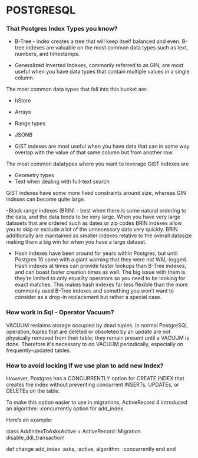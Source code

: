 # POSTGRESQL

### That Postgres Index Types you know?
- B-Tree - index creates a tree that will keep itself balanced and even.
B-tree indexes are valuable on the most common data types such as text, numbers, and timestamps.

- Generalized Inverted Indexes, commonly referred to as GIN, are most useful when you have data types that contain multiple values in a single column.

The most common data types that fall into this bucket are:
-  hStore
- Arrays
- Range types
- JSONB

- GiST indexes are most useful when you have data that can in some way overlap with the value of that same column but from another row. 

The most common datatypes where you want to leverage GiST indexes are
- Geometry types
- Text when dealing with full-text search

GiST indexes have some more fixed constraints around size, whereas GIN indexes can become quite large.

-Block range indexes (BRIN) - best when there is some natural ordering to the data, and the data tends to be very large.
When you have very large datasets that are ordered such as dates or zip codes BRIN indexes allow you to skip or exclude a lot of the unnecessary data very quickly. BRIN additionally are maintained as smaller indexes relative to the overall datasize making them a big win for when you have a large dataset.

- Hash indexes have been around for years within Postgres, but until Postgres 10 came with a giant warning that they were not WAL-logged. 
Hash indexes at times can provide faster lookups than B-Tree indexes, and can boast faster creation times as well. The big issue with them is they’re limited to only equality operators so you need to be looking for exact matches. This makes hash indexes far less flexible than the more commonly used B-Tree indexes and something you won’t want to consider as a drop-in replacement but rather a special case.

### How work in Sql - Operator Vacuum?
VACUUM reclaims storage occupied by dead tuples. In normal PostgreSQL operation, tuples that are deleted or obsoleted by an update are not physically removed from their table; they remain present until a VACUUM is done. Therefore it's necessary to do VACUUM periodically, especially on frequently-updated tables.

### How to avoid locking if we use plan to add new Index?

However, Postgres has a CONCURRENTLY option for CREATE INDEX that creates the index without preventing concurrent INSERTs, UPDATEs, or DELETEs on the table.
 
To make this option easier to use in migrations, ActiveRecord 4 introduced an algorithm: :concurrently option for add_index.

Here’s an example:

class AddIndexToAsksActive < ActiveRecord::Migration
  disable_ddl_transaction!

  def change
    add_index :asks, :active, algorithm: :concurrently
  end
end